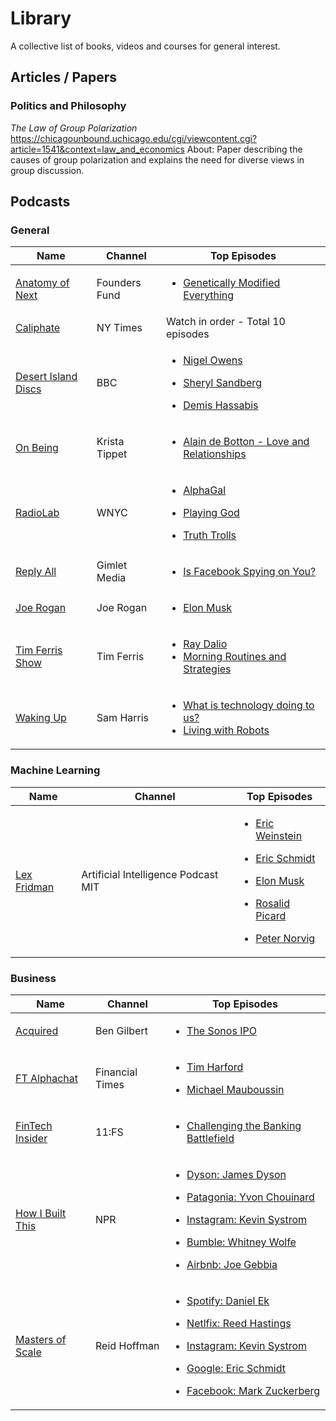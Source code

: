# Library

A collective list of books, videos and courses for general interest.

## Articles / Papers
### Politics and Philosophy
*The Law of Group Polarization* https://chicagounbound.uchicago.edu/cgi/viewcontent.cgi?article=1541&context=law_and_economics
About: Paper describing the causes of group polarization and explains the need for diverse views in group discussion.

## Podcasts

### General

Name | Channel | Top Episodes
|---|---|---|
| [Anatomy of Next](https://foundersfund.com/anatomy-of-next/) | Founders Fund | <ul><li>[Genetically Modified Everything](https://soundcloud.com/anatomyofnext/church)</li></ul> |
| [Caliphate](https://www.nytimes.com/interactive/2018/podcasts/caliphate-isis-rukmini-callimachi.html) | NY Times | Watch in order - Total 10 episodes  |
| [Desert Island Discs](https://www.bbc.co.uk/programmes/b006qnmr) | BBC | <ul><li>[Nigel Owens](https://www.bbc.co.uk/programmes/b08cr6w9)</li></ul><ul><li>[Sheryl Sandberg](https://www.bbc.co.uk/programmes/b08z9b81)</li></ul><ul><li>[Demis Hassabis](https://www.bbc.co.uk/programmes/b08qy1sl)</li></ul> |
| [On Being](https://onbeing.org/) | Krista Tippet | <ul><li>[Alain de Botton - Love and Relationships](https://onbeing.org/programs/alain-de-botton-the-true-hard-work-of-love-and-relationships-aug2018/)</li></ul> |
| [RadioLab](https://www.wnycstudios.org/shows/radiolab/podcasts) | WNYC | <ul><li>[AlphaGal](https://www.wnycstudios.org/story/alpha-gal/)</li></ul><ul><li>[Playing God](https://www.wnycstudios.org/story/playing-god/)</li></ul><ul><li>[Truth Trolls](https://www.youtube.com/watch?v=ttjX3e1qo-s)</li></ul> |
| [Reply All](https://www.gimletmedia.com/reply-all) | Gimlet Media | <ul><li>[Is Facebook Spying on You?](https://www.gimletmedia.com/reply-all/109-facebook-spying)</li></ul> |
| [Joe Rogan](https://www.joerogan.com/) | Joe Rogan | <ul><li>[Elon Musk](https://www.youtube.com/watch?v=ycPr5-27vSI)</li></ul> |
| [Tim Ferris Show](https://tim.blog/) | Tim Ferris | <ul><li>[Ray Dalio](https://tim.blog/2017/09/13/ray-dalio/)</li><li>[Morning Routines and Strategies](https://tim.blog/2017/07/19/morning-routines-and-strategies/)</li></ul> |
| [Waking Up](https://samharris.org/podcast/) | Sam Harris | <ul><li>[What is technology doing to us?](https://samharris.org/podcasts/what-is-technology-doing-to-us/)</li><li>[Living with Robots](https://samharris.org/podcasts/living-with-robots/)</li></ul> |

### Machine Learning

Name | Channel | Top Episodes
|---|---|---|
| [Lex Fridman](https://lexfridman.com/ai/) | Artificial Intelligence Podcast MIT | <ul><li>[Eric Weinstein](https://www.youtube.com/watch?v=2wq9x2QcZN0&list=PLrAXtmErZgOdP_8GztsuKi9nrraNbKKp4)</li></ul><ul><li>[Eric Schmidt](https://www.youtube.com/watch?v=hIC9FQpxVwQ&list=PLrAXtmErZgOdP_8GztsuKi9nrraNbKKp4)</li></ul><ul><li>[Elon Musk](https://www.youtube.com/watch?v=smK9dgdTl40&list=PLrAXtmErZgOdP_8GztsuKi9nrraNbKKp4)</li></ul><ul><li>[Rosalid Picard](https://www.youtube.com/watch?v=kq0VO1FqE6I&list=PLrAXtmErZgOdP_8GztsuKi9nrraNbKKp4)</li></ul><ul><li>[Peter Norvig](https://www.youtube.com/watch?v=_VPxEcT_Adc&list=PLrAXtmErZgOdP_8GztsuKi9nrraNbKKp4)</li></ul>

### Business
Name | Channel | Top Episodes
|---|---|---|
| [Acquired](http://www.acquired.fm/) | Ben Gilbert | <ul><li>[The Sonos IPO](http://www.acquired.fm/episodes/2018/8/20/season-3-episode-3the-sonos-ipo)</li></ul> |
| [FT Alphachat](https://ftalphaville.ft.com/series/Alphachat) | Financial Times | <ul><li>[Tim Harford](https://ftalphaville.ft.com/2016/10/07/2176678/alphachat-tim-harford-on-the-unheralded-virtue-of-messiness/)</li></ul><ul><li>[Michael Mauboussin](https://www.ft.com/content/208c342e-07b3-4025-aaac-7fc4f7b046b0)</li></ul> |
| [FinTech Insider](https://11fs.com/insights/fintech-insider/) | 11:FS | <ul><li>[Challenging the Banking Battlefield](https://fi.11fs.com/403)</li></ul>
| [How I Built This](https://www.npr.org/podcasts/510313/how-i-built-this?t=1537479329081) | NPR | <ul><li>[Dyson: James Dyson](https://www.npr.org/2018/03/26/584331881/dyson-james-dyson)</li></ul><ul><li>[Patagonia: Yvon Chouinard](https://www.npr.org/2018/02/06/572558864/patagonia-yvon-chouinard)</li></ul><ul><li>[Instagram: Kevin Systrom](https://www.npr.org/2018/01/02/562887933/instagram-kevin-systrom-mike-krieger)</li></ul><ul><li>[Bumble: Whitney Wolfe](https://www.npr.org/2017/11/29/557437086/bumble-whitney-wolfe)</li></ul><ul><li>[Airbnb: Joe Gebbia](https://www.npr.org/2017/10/19/543035808/airbnb-joe-gebbia)</li></ul> |
| [Masters of Scale](https://mastersofscale.com/) | Reid Hoffman | <ul><li>[Spotify: Daniel Ek](https://mastersofscale.com/#/daniel-ek-how-to-build-trust-fast)</li></ul><ul><li>[Netlfix: Reed Hastings](https://mastersofscale.com/reed-hastings-culture-shock/)</li></ul><ul><li>[Instagram: Kevin Systrom](https://www.stitcher.com/podcast/stitcher/masters-of-scale/e/56127707)</li></ul><ul><li>[Google: Eric Schmidt](https://mastersofscale.com/#/innovation-managed-chaos/)</li></ul><ul><li>[Facebook: Mark Zuckerberg](https://mastersofscale.com/#/mark-zuckerberg-imperfect-is-perfect/)</li></ul> |
